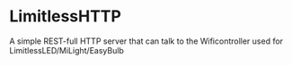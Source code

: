 LimitlessHTTP
=============

A simple REST-full HTTP server that can talk to the Wificontroller used for LimitlessLED/MiLight/EasyBulb
